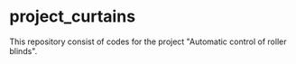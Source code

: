 # project_curtains
This repository consist of codes for the project "Automatic control of roller blinds".
